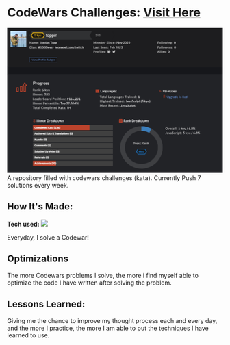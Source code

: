 # CodeWars Challenges: <a target="_blank" href="https://www.codewars.com/users/toppirl" >Visit Here</a>

![alt tag](https://github.com/toppirl/codewars/blob/main/Codewars%20.png)
A repository filled with codewars challenges (kata). Currently Push 7 solutions every week.

## How It's Made:

**Tech used:** <img src="https://img.shields.io/static/v1?label=|&message=JAVASCRIPT&color=3c7f5d&style=plastic&logo=javascript"/>

Everyday, I solve a Codewar!

## Optimizations

The more Codewars problems I solve, the more i find myself able to optimize the code I have written after solving the problem.

## Lessons Learned:

Giving me the chance to improve my thought process each and every day, and the more I practice, the more I am able to put the techniques I have learned to use.
